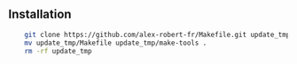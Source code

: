 ## Installation

```bash
    git clone https://github.com/alex-robert-fr/Makefile.git update_tmp
    mv update_tmp/Makefile update_tmp/make-tools .
    rm -rf update_tmp
```
